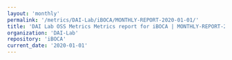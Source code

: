 ```yaml
---
layout: 'monthly'
permalink: '/metrics/DAI-Lab/iBOCA/MONTHLY-REPORT-2020-01-01/'
title: 'DAI Lab OSS Metrics Metrics report for iBOCA | MONTHLY-REPORT-2020-01-01'
organization: 'DAI-Lab'
repository: 'iBOCA'
current_date: '2020-01-01'
---
```

